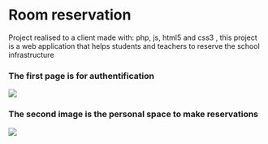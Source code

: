 # Room reservation
Project realised to a client made with: php, js, html5 and css3 , this project is a web application that helps students and teachers to reserve the school infrastructure

### The first page is for authentification
![](images/reuslt1.PNG)
### The second image is the personal space to make reservations
![](images/reuslt3.PNG)
